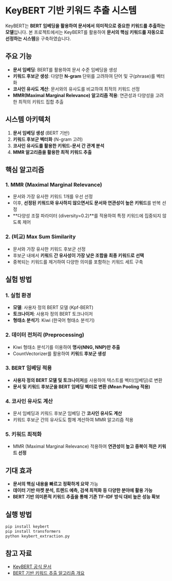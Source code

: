 # KeyBERT 기반 키워드 추출 시스템

KeyBERT는 **BERT 임베딩을 활용하여 문서에서 의미적으로 중요한 키워드를 추출하는 모델**입니다.
본 프로젝트에서는 KeyBERT를 활용하여 **문서의 핵심 키워드를 자동으로 선정하는 시스템**을 구축하였습니다.

## 주요 기능
- **문서 임베딩**: BERT를 활용하여 문서 수준 임베딩을 생성
- **키워드 후보군 생성**: 다양한 **N-gram** 단위를 고려하여 단어 및 구(phrase)를 벡터화
- **코사인 유사도 계산**: 문서와의 유사도를 비교하여 최적의 키워드 선정
- **MMR(Maximal Marginal Relevance) 알고리즘 적용**: 연관성과 다양성을 고려한 최적의 키워드 집합 추출

## 시스템 아키텍처
1. **문서 임베딩 생성** (BERT 기반)
2. **키워드 후보군 벡터화** (N-gram 고려)
3. **코사인 유사도를 활용한 키워드-문서 간 관계 분석**
4. **MMR 알고리즘을 활용한 최적 키워드 추출**

## 핵심 알고리즘
### 1. MMR (Maximal Marginal Relevance)
- 문서와 가장 유사한 키워드 1개를 우선 선정
- 이후, **선정된 키워드와 유사하지 않으면서도 문서와 연관성이 높은 키워드**를 반복 선정
- **다양성 조절 파라미터 (diversity=0.2)**를 적용하여 특정 키워드에 집중되지 않도록 제어

### 2. (비교) Max Sum Similarity
- 문서와 가장 유사한 키워드 후보군 선정
- 후보군 내에서 **키워드 간 유사성이 가장 낮은 조합을 최종 키워드로 선택**
- 중복되는 키워드를 제거하여 다양한 의미를 포함하는 키워드 세트 구축

## 실험 방법
### 1. 실험 환경
- **모델**: 사용자 정의 BERT 모델 (Kpf-BERT)
- **토크나이저**: 사용자 정의 BERT 토크나이저
- **형태소 분석기**: Kiwi (한국어 형태소 분석기)

### 2. 데이터 전처리 (Preprocessing)
- Kiwi 형태소 분석기를 이용하여 **명사(NNG, NNP)만 추출**
- CountVectorizer를 활용하여 **키워드 후보군 생성**

### 3. BERT 임베딩 적용
- **사용자 정의 BERT 모델 및 토크나이저**를 사용하여 텍스트를 벡터(임베딩)로 변환
- **문서 및 키워드 후보군을 BERT 임베딩 벡터로 변환 (Mean Pooling 적용)**

### 4. 코사인 유사도 계산
- 문서 임베딩과 키워드 후보군 임베딩 간 **코사인 유사도 계산**
- 키워드 후보군 간의 유사도도 함께 계산하여 MMR 알고리즘 적용

### 5. 키워드 최적화
- MMR (Maximal Marginal Relevance) 적용하여 **연관성이 높고 중복이 적은 키워드 선정**

## 기대 효과
- **문서의 핵심 내용을 빠르고 정확하게 요약** 가능
- **데이터 기반 마켓 분석, 트렌드 예측, 검색 최적화 등 다양한 분야에 활용 가능**
- **BERT 기반 의미론적 키워드 추출을 통해 기존 TF-IDF 방식 대비 높은 성능 확보**

## 실행 방법
```sh
pip install keybert
pip install transformers
python keybert_extraction.py
```

## 참고 자료
- [KeyBERT 공식 문서](https://github.com/MaartenGr/KeyBERT)
- [BERT 기반 키워드 추출 알고리즘 개요](https://heeya-stupidbutstudying.tistory.com/entry/DL-keyword-extraction-with-KeyBERT-%EA%B0%9C%EC%9A%94%EC%99%80-%EC%95%8C%EA%B3%A0%EB%A6%AC%EC%A6%98-1)


